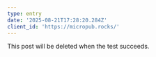 ```yaml
---
type: entry
date: '2025-08-21T17:28:20.284Z'
client_id: 'https://micropub.rocks/'
---
```

This post will be deleted when the test succeeds.
